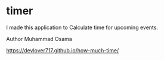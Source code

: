 # timer

I made this application to Calculate time for upcoming events.

Author Muhammad Osama

https://devlover717.github.io/how-much-time/